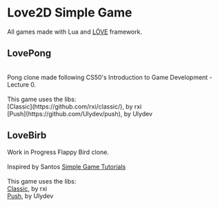 # Love2D Simple Game
All games made with Lua and [LÖVE](http://love2d.org) framework.
## LovePong
<br/>
Pong clone made following CS50's Introduction to Game Development - Lecture 0. <br/>
<br />
This game uses the libs: <br />
[Classic](https://github.com/rxi/classic/), by rxi <br/>
[Push](https://github.com/Ulydev/push), by Ulydev <br/>

## LoveBirb
Work in Progress Flappy Bird clone.<br/> 
<br/>
Inspired by Santos [Simple Game Tutorials](https://simplegametutorials.github.io/) <br/>
<br />
This game uses the libs: <br />
[Classic](https://github.com/rxi/classic/), by rxi <br/>
[Push](https://github.com/Ulydev/push), by Ulydev
